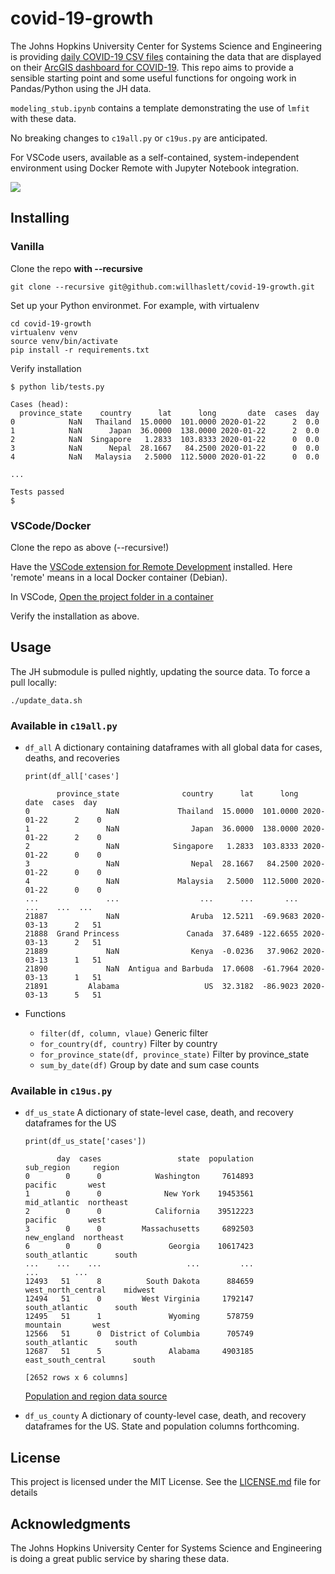 # covid-19-growth

The Johns Hopkins University Center for Systems Science and Engineering is providing
[daily COVID-19 CSV files](https://github.com/CSSEGISandData/COVID-19) containing the data that are
displayed on their
[ArcGIS dashboard for COVID-19](https://gisanddata.maps.arcgis.com/apps/opsdashboard/index.html#/bda7594740fd40299423467b48e9ecf6).
This repo aims to provide a sensible starting point and some useful functions for ongoing work in
Pandas/Python using the JH data.

`modeling_stub.ipynb` contains a template demonstrating the use of `lmfit` with these data.

No breaking changes to `c19all.py` or `c19us.py` are anticipated.

For VSCode users, available as a self-contained, system-independent environment using Docker Remote with Jupyter Notebook integration.

![](.screenshot.png)

## Installing
### Vanilla

Clone the repo **with --recursive**
```
git clone --recursive git@github.com:willhaslett/covid-19-growth.git
```

Set up your Python environmet. For example, with virtualenv
```
cd covid-19-growth
virtualenv venv
source venv/bin/activate
pip install -r requirements.txt
```
Verify installation
```
$ python lib/tests.py

Cases (head):
  province_state    country      lat      long       date  cases  day
0            NaN   Thailand  15.0000  101.0000 2020-01-22      2  0.0
1            NaN      Japan  36.0000  138.0000 2020-01-22      2  0.0
2            NaN  Singapore   1.2833  103.8333 2020-01-22      0  0.0
3            NaN      Nepal  28.1667   84.2500 2020-01-22      0  0.0
4            NaN   Malaysia   2.5000  112.5000 2020-01-22      0  0.0

...

Tests passed
$
```

### VSCode/Docker

Clone the repo as above (--recursive!)

Have the [VSCode extension for Remote Development](https://marketplace.visualstudio.com/items?itemName=ms-vscode-remote.vscode-remote-extensionpack) installed. Here 'remote' means in a local Docker container (Debian).

In VSCode, [Open the project folder in a container](https://code.visualstudio.com/docs/remote/containers#_quick-start-open-an-existing-folder-in-a-container)

Verify the installation as above.

## Usage

The JH submodule is pulled nightly, updating the source data. To force a pull locally:
```
./update_data.sh
```

### Available in `c19all.py`
* `df_all` A dictionary containing dataframes with all global data for cases, deaths, and recoveries
  ```
  print(df_all['cases']
  
         province_state              country      lat      long       date  cases  day
  0                 NaN             Thailand  15.0000  101.0000 2020-01-22      2    0
  1                 NaN                Japan  36.0000  138.0000 2020-01-22      2    0
  2                 NaN            Singapore   1.2833  103.8333 2020-01-22      0    0
  3                 NaN                Nepal  28.1667   84.2500 2020-01-22      0    0
  4                 NaN             Malaysia   2.5000  112.5000 2020-01-22      0    0
  ...               ...                  ...      ...       ...        ...    ...  ...
  21887             NaN                Aruba  12.5211  -69.9683 2020-03-13      2   51
  21888  Grand Princess               Canada  37.6489 -122.6655 2020-03-13      2   51
  21889             NaN                Kenya  -0.0236   37.9062 2020-03-13      1   51
  21890             NaN  Antigua and Barbuda  17.0608  -61.7964 2020-03-13      1   51
  21891         Alabama                   US  32.3182  -86.9023 2020-03-13      5   51
  ```

* Functions
  - `filter(df, column, vlaue)` Generic filter
  - `for_country(df, country)` Filter by country
  - `for_province_state(df, province_state)` Filter by province_state
  - `sum_by_date(df)` Group by date and sum case counts 

### Available in `c19us.py`

* `df_us_state` A dictionary of state-level case, death, and recovery dataframes for the US
  ```
  print(df_us_state['cases'])
  
         day  cases                 state  population          sub_region     region
  0        0      0            Washington     7614893             pacific       west
  1        0      0              New York    19453561        mid_atlantic  northeast
  2        0      0            California    39512223             pacific       west
  3        0      0         Massachusetts     6892503         new_england  northeast
  6        0      0               Georgia    10617423      south_atlantic      south
  ...    ...    ...                   ...         ...                 ...        ...
  12493   51      8          South Dakota      884659  west_north_central    midwest
  12494   51      0         West Virginia     1792147      south_atlantic      south
  12495   51      1               Wyoming      578759            mountain       west
  12566   51      0  District of Columbia      705749      south_atlantic      south
  12687   51      5               Alabama     4903185  east_south_central      south

  [2652 rows x 6 columns] 
  ```
  [Population and region data source](https://en.wikipedia.org/wiki/List_of_states_and_territories_of_the_United_States_by_population#Summary_of_population_by_region)
  
* `df_us_county` A dictionary of county-level case, death, and recovery dataframes for the US. State and population columns forthcoming.

## License

This project is licensed under the MIT License. See the [LICENSE.md](LICENSE.md) file for details

## Acknowledgments

The Johns Hopkins University Center for Systems Science and Engineering is doing a great public service by sharing these data.
